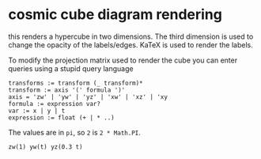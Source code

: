 # cosmic cube diagram rendering

this renders a hypercube in two dimensions. The third dimension is used to change the opacity of the labels/edges. KaTeX is used to render the labels.

To modify the projection matrix used to render the cube you can enter
queries using a stupid query language

```bnf
transforms := transform (_ transform)*
transform := axis '(' formula ')'
axis = 'zw' | 'yw' | 'yz' | 'xw' | 'xz' | 'xy
formula := expression var?
var := x | y | t
expression := float (+ | * ..)
```

The values are in `pi`, so `2` is `2 * Math.PI`.

```txt
zw(1) yw(t) yz(0.3 t)
```